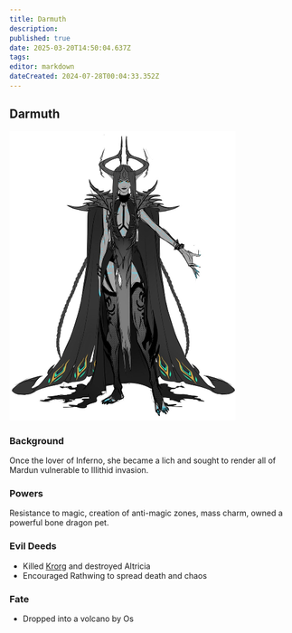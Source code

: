 ```yaml
---
title: Darmuth
description: 
published: true
date: 2025-03-20T14:50:04.637Z
tags: 
editor: markdown
dateCreated: 2024-07-28T00:04:33.352Z
---
```


## Darmuth
![dar.png](/characters/other/dar.png)
### Background
Once the lover of Inferno, she became a lich and sought to render all of Mardun vulnerable to Illithid invasion. 
### Powers
Resistance to magic, creation of anti-magic zones, mass charm, owned a powerful bone dragon pet.
### Evil Deeds
- Killed [Krorg](/characters/krorg) and destroyed Altricia
- Encouraged Rathwing to spread death and chaos
### Fate
- Dropped into a volcano by Os